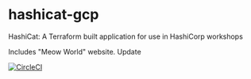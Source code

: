 # hashicat-gcp
HashiCat: A Terraform built application for use in HashiCorp workshops

Includes "Meow World" website.  Update

[![CircleCI](https://circleci.com/gh/hashicorp/hashicat-gcp.svg?style=svg)](https://circleci.com/gh/hashicorp/hashicat-gcp)

